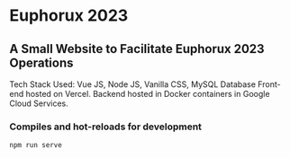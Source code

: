 # Euphorux 2023

## A Small Website to Facilitate Euphorux 2023 Operations

Tech Stack Used: Vue JS, Node JS, Vanilla CSS, MySQL Database
Front-end hosted on Vercel.
Backend hosted in Docker containers in Google Cloud Services.

### Compiles and hot-reloads for development
```
npm run serve
```

